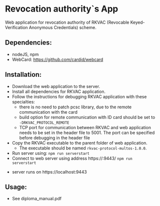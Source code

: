 # Revocation authority`s App
Web application for revocation authority of RKVAC (Revocable Keyed-Verification Anonymous Credentials) scheme.

## Dependencies:
- nodeJS, npm
- WebCard: https://github.com/cardid/webcard

## Installation:
* Download the web application to the server.
* Install all dependencies for RKVAC application.
* Follow the instructions for debugging RKVAC application with these specialties:
  * there is no need to patch pcsc library, due to the remote communication with the card
  * build option for remote communication with ID card should be set to `-DRKVAC_PROTOCOL_REMOTE`
  * TCP port for communication between RKVAC and web application needs to be set in the header file to 5001. The port can be specified before debugging in the header file
* Copy the RKVAC executable to the parent folder of web application.
  * The executable should be named `rkvac-protocol-multos-1.0.0`.
* Run server using:
  `npm run serverstart`
* Connect to web server using address https://<server-address>:9443/
  `npm run serverstart`
- server runs on https://localhost:9443

## Usage:
* See diploma_manual.pdf